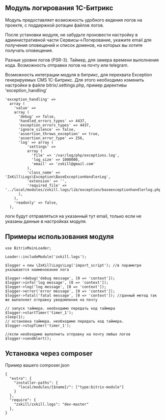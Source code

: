 Модуль логирования 1С-Битрикс
-------------------------
Модуль предоставляет возможность удобного ведения логов на проекте, с поддержкой ротации файлов логов.

После установки модуля, не забудьте произвести настройку в административной части Сервисы->Логирование, укажите email для получения оповещений и список доменов, на которых вы хотите получать оповещения.

Разные уровни логов (PSR-3). Таймер, для замера времени выполнения кода. Возможность отправки логов на почту или telegram.

Возможность интеграции модуля в битрикс, для перехвата Exception генерируемых CMS 1С-Битрикс. Для этого необходимо изменить настройки в файле bitrix/.settings.php, пример директивы 'exception_handling'
```
'exception_handling' =>
  array (
    'value' =>
    array (
      'debug' => false,
      'handled_errors_types' => 4437,
      'exception_errors_types' => 4437,
      'ignore_silence' => false,
      'assertion_throws_exception' => true,
      'assertion_error_type' => 256,
      'log' => array (
          'settings' =>
          array (
            'file' => '/var/log/php/exceptions.log',
            'log_size' => 1000000,
            'email' => 'zxkill@gmail.com'
          ),
          'class_name' => 'ZxKill\Logs\Exception\BaseExceptionHandlerLog',
          'extension' => '',
          'required_file' => '../local/modules/zxkill.logs/lib/exception/baseexceptionhandlerlog.php',
      ),
    ),
    'readonly' => false,
  ),
```

логи будут отправляться на указанный тут email, только если не указаны данные в настройках модуля.

Примеры использования модуля
-------------------------

```
use BitrixMainLoader;

Loader::includeModule('zxkill.logs');

$logger = new \ZxKill\Logs\Log('import_script'); //в параметре указывается наименование лога

$logger->debug('debug message', [0 => 'context']);
$logger->info('log message', [0 => 'context']);
$logger->log('log message', [0 => 'context']);
$logger->error('error message', [0 => 'context']);
$logger->fatal('fatal message', [0 => 'context']); //данный метод так же выполняет отправку уведомления на почту

// запуск таймера. необходимо передать код таймера
$logger->startTimer('timer_1');
sleep(1);
// остановка таймера. необходимо передать код таймера.
$logger->stopTimer('timer_1');

//если необходимо выполнить отправку на почту любых логов
$logger->sendAlert();
```

Установка через composer
-------------------------
Пример вашего composer.json
```
{
  "extra": {
    "installer-paths": {
      "local/modules/{$name}/": ["type:bitrix-module"]
    }
  },
  "require": {
    "zxkill/zxkill.logs": "dev-master"
  },
}

```